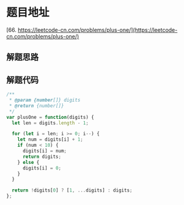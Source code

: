 # 题目地址

[66. https://leetcode-cn.com/problems/plus-one/](https://leetcode-cn.com/problems/plus-one/)

## 解题思路

## 解题代码

```js
/**
 * @param {number[]} digits
 * @return {number[]}
 */
var plusOne = function(digits) {
  let len = digits.length - 1;

  for (let i = len; i >= 0; i--) {
    let num = digits[i] + 1;
    if (num < 10) {
      digits[i] = num;
      return digits;
    } else {
      digits[i] = 0;
    }
  }

  return !digits[0] ? [1, ...digits] : digits;
};
```